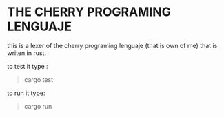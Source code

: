 #  THE CHERRY PROGRAMING LENGUAJE

this is a lexer of the cherry programing lenguaje (that is own of me) that is writen in rust.

to test it type :

> cargo test

to run it type:

> cargo run